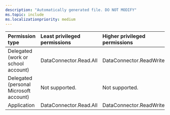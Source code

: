```yaml
---
description: "Automatically generated file. DO NOT MODIFY"
ms.topic: include
ms.localizationpriority: medium
---
```


|Permission type|Least privileged permissions|Higher privileged permissions|
|:---|:---|:---|
|Delegated (work or school account)|DataConnector.Read.All|DataConnector.ReadWrite.All|
|Delegated (personal Microsoft account)|Not supported.|Not supported.|
|Application|DataConnector.Read.All|DataConnector.ReadWrite.All|

